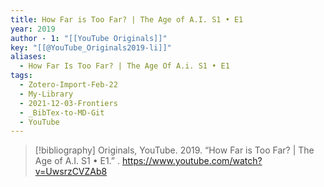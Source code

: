 ```yaml
---
title: How Far is Too Far? | The Age of A.I. S1 • E1
year: 2019
author - 1: "[[YouTube Originals]]"
key: "[[@YouTube_Originals2019-li]]"
aliases:
  - How Far Is Too Far? | The Age Of A.i. S1 • E1
tags:
  - Zotero-Import-Feb-22
  - My-Library
  - 2021-12-03-Frontiers
  - _BibTex-to-MD-Git
  - YouTube
---
```


> [!bibliography]
> Originals, YouTube. 2019. “How Far is Too Far? | The Age of A.I. S1 • E1.” . https://www.youtube.com/watch?v=UwsrzCVZAb8